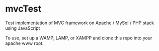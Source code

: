 # mvcTest
Test implementation of MVC framework on Apache / MySql / PHP stack using JavaScript

To use, set up a WAMP, LAMP, or XAMPP and clone this repo into your apache www root.
